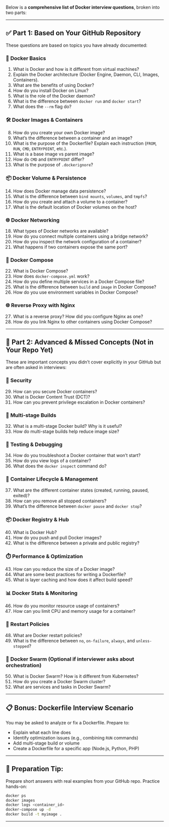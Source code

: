 
Below is a **comprehensive list of Docker interview questions**, broken into two parts:

---

## ✅ Part 1: **Based on Your GitHub Repository**

These questions are based on topics you have already documented:

### 🐳 **Docker Basics**

1. What is Docker and how is it different from virtual machines?
2. Explain the Docker architecture (Docker Engine, Daemon, CLI, Images, Containers).
3. What are the benefits of using Docker?
4. How do you install Docker on Linux?
5. What is the role of the Docker daemon?
6. What is the difference between `docker run` and `docker start`?
7. What does the `--rm` flag do?

### 🛠️ **Docker Images & Containers**

8. How do you create your own Docker image?
9. What’s the difference between a container and an image?
10. What is the purpose of the Dockerfile? Explain each instruction (`FROM`, `RUN`, `CMD`, `ENTRYPOINT`, etc.).
11. What is a base image vs parent image?
12. How do `CMD` and `ENTRYPOINT` differ?
13. What is the purpose of `.dockerignore`?

### 📦 **Docker Volume & Persistence**

14. How does Docker manage data persistence?
15. What is the difference between `bind mounts`, `volumes`, and `tmpfs`?
16. How do you create and attach a volume to a container?
17. What is the default location of Docker volumes on the host?

### 🌐 **Docker Networking**

18. What types of Docker networks are available?
19. How do you connect multiple containers using a bridge network?
20. How do you inspect the network configuration of a container?
21. What happens if two containers expose the same port?

### 🧱 **Docker Compose**

22. What is Docker Compose?
23. How does `docker-compose.yml` work?
24. How do you define multiple services in a Docker Compose file?
25. What is the difference between `build` and `image` in Docker Compose?
26. How do you use environment variables in Docker Compose?

### 🌐 **Reverse Proxy with Nginx**

27. What is a reverse proxy? How did you configure Nginx as one?
28. How do you link Nginx to other containers using Docker Compose?

---

## 🚀 Part 2: **Advanced & Missed Concepts (Not in Your Repo Yet)**

These are important concepts you didn’t cover explicitly in your GitHub but are often asked in interviews:

### 🔐 **Security**

29. How can you secure Docker containers?
30. What is Docker Content Trust (DCT)?
31. How can you prevent privilege escalation in Docker containers?

### 🎯 **Multi-stage Builds**

32. What is a multi-stage Docker build? Why is it useful?
33. How do multi-stage builds help reduce image size?

### 🧪 **Testing & Debugging**

34. How do you troubleshoot a Docker container that won’t start?
35. How do you view logs of a container?
36. What does the `docker inspect` command do?

### 🛑 **Container Lifecycle & Management**

37. What are the different container states (created, running, paused, exited)?
38. How can you remove all stopped containers?
39. What’s the difference between `docker pause` and `docker stop`?

### 📦 **Docker Registry & Hub**

40. What is Docker Hub?
41. How do you push and pull Docker images?
42. What is the difference between a private and public registry?

### ⏱️ **Performance & Optimization**

43. How can you reduce the size of a Docker image?
44. What are some best practices for writing a Dockerfile?
45. What is layer caching and how does it affect build speed?

### 📊 **Docker Stats & Monitoring**

46. How do you monitor resource usage of containers?
47. How can you limit CPU and memory usage for a container?

### 🔁 **Restart Policies**

48. What are Docker restart policies?
49. What is the difference between `no`, `on-failure`, `always`, and `unless-stopped`?

### 🧱 **Docker Swarm (Optional if interviewer asks about orchestration)**

50. What is Docker Swarm? How is it different from Kubernetes?
51. How do you create a Docker Swarm cluster?
52. What are services and tasks in Docker Swarm?

---

## 📋 Bonus: Dockerfile Interview Scenario

You may be asked to analyze or fix a Dockerfile. Prepare to:

* Explain what each line does
* Identify optimization issues (e.g., combining `RUN` commands)
* Add multi-stage build or volume
* Create a Dockerfile for a specific app (Node.js, Python, PHP)

---

## 📘 Preparation Tip:

Prepare short answers with real examples from your GitHub repo. Practice hands-on:

```bash
docker ps
docker images
docker logs <container_id>
docker-compose up -d
docker build -t myimage .
```

---


